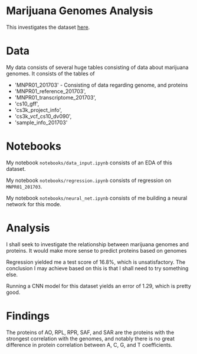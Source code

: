 # Marijuana Genomes Analysis

This investigates the dataset [here](https://www.kaggle.com/datasets/bigquery/genomics-cannabis/data). 

# Data
My data consists of several huge tables consisting of data about marijuana genomes. It consists of the tables of 
* 'MNPR01_201703' - Consisting of data regarding genome, and proteins
* 'MNPR01_reference_201703',
* 'MNPR01_transcriptome_201703',
* 'cs10_gff',
* 'cs3k_project_info',
* 'cs3k_vcf_cs10_dv090',
* 'sample_info_201703'

# Notebooks

My notebook ```notebooks/data_input.ipynb``` consists of an EDA of this dataset.

My notebook ```notebooks/regression.ipynb``` consists of regression on ```MNPR01_201703```. 

My notebook ```notebooks/neural_net.ipynb``` consists of me building a neural network for this mode.

# Analysis

I shall seek to investigate the relationship between marijuana genomes and proteins. It would make more sense to predict proteins based on genomes

Regression yielded me a test score of 16.8%, which is unsatisfactory. The conclusion I may achieve based on this is that I shall need to try something else. 

Running a CNN model for this dataset yields an error of 1.29, which is pretty good. 

# Findings

The proteins of AO, RPL, RPR, SAF, and SAR are the proteins with the strongest correlation with the genomes, and notably there is no great difference in protein correlation between A, C, G, and T coefficients. 
